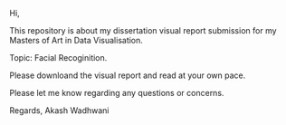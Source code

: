 Hi,

This repository is about my dissertation visual report submission for my Masters of Art in Data Visualisation.

Topic: Facial Recoginition.

Please downloand the visual report and read at your own pace.

Please let me know regarding any questions or concerns.

Regards,
Akash Wadhwani
